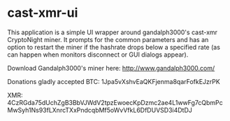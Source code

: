 # cast-xmr-ui
This application is a simple UI wrapper around gandalph3000's cast-xmr CryptoNight miner.  It prompts for the common parameters and has an option to restart the miner if the hashrate drops below a specified rate (as can happen when monitors disconnect or GUI dialogs appear).

Download Gandalph3000's miner here: http://www.gandalph3000.com/

Donations gladly accepted
BTC: 1Jpa5vXshvEaQKFjenma8qarFofkEJzrPK

XMR: 4CzRGda75dUchZgB3BbVJWdV2tpzEwoecKpDzmc2ae4L1wwFg7cQbmPcMwSyh1Ns93fLXnrcTXxPndcqbMf5oWvVfkL6DfDUVSD3i4DtDJ
